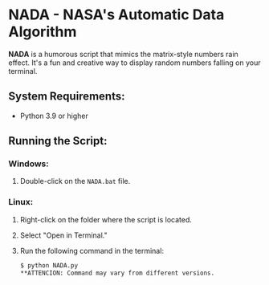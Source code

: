 # NADA - NASA's Automatic Data Algorithm

**NADA** is a humorous script that mimics the matrix-style numbers rain effect. It's a fun and creative way to display random numbers falling on your terminal.

## System Requirements:

- Python 3.9 or higher

## Running the Script:

### Windows:

1. Double-click on the `NADA.bat` file.

### Linux:

1. Right-click on the folder where the script is located.
2. Select "Open in Terminal."

3. Run the following command in the terminal:

   ```bash
   $ python NADA.py
   **ATTENCION: Command may vary from different versions.
